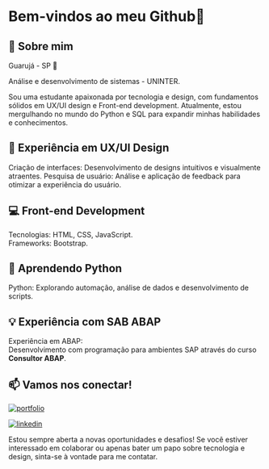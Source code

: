 
# Bem-vindos ao meu Github👋

## 🚀 Sobre mim
Guarujá - SP :round_pushpin:

Análise e desenvolvimento de sistemas - UNINTER.

Sou uma estudante apaixonada por tecnologia e design, com fundamentos sólidos em UX/UI design e Front-end development. Atualmente, estou mergulhando no mundo do Python e SQL para expandir minhas habilidades e conhecimentos.

## 🎨 Experiência em UX/UI Design
Criação de interfaces: Desenvolvimento de designs intuitivos e visualmente atraentes.
Pesquisa de usuário: Análise e aplicação de feedback para otimizar a experiência do usuário.

## 💻 Front-end Development
Tecnologias: HTML, CSS, JavaScript.  
Frameworks: Bootstrap.

## 🐍 Aprendendo Python 
Python: Explorando automação, análise de dados e desenvolvimento de scripts.


## 💡 Experiência com SAB ABAP
Experiência em ABAP:                     
Desenvolvimento com programação para ambientes SAP através do curso **Consultor ABAP**.

## 📫 Vamos nos conectar!
[![portfolio](https://img.shields.io/badge/my_portfolio-000?style=for-the-badge&logo=ko-fi&logoColor=white)](https://gabsdonato.github.io/Portfolio/)

[![linkedin](https://img.shields.io/badge/linkedin-0A66C2?style=for-the-badge&logo=linkedin&logoColor=white)](https://www.linkedin.com/in/gabriela-donato-8034361ab/)

Estou sempre aberta a novas oportunidades e desafios! Se você estiver interessado em colaborar ou apenas bater um papo sobre tecnologia e design, sinta-se à vontade para me contatar.

